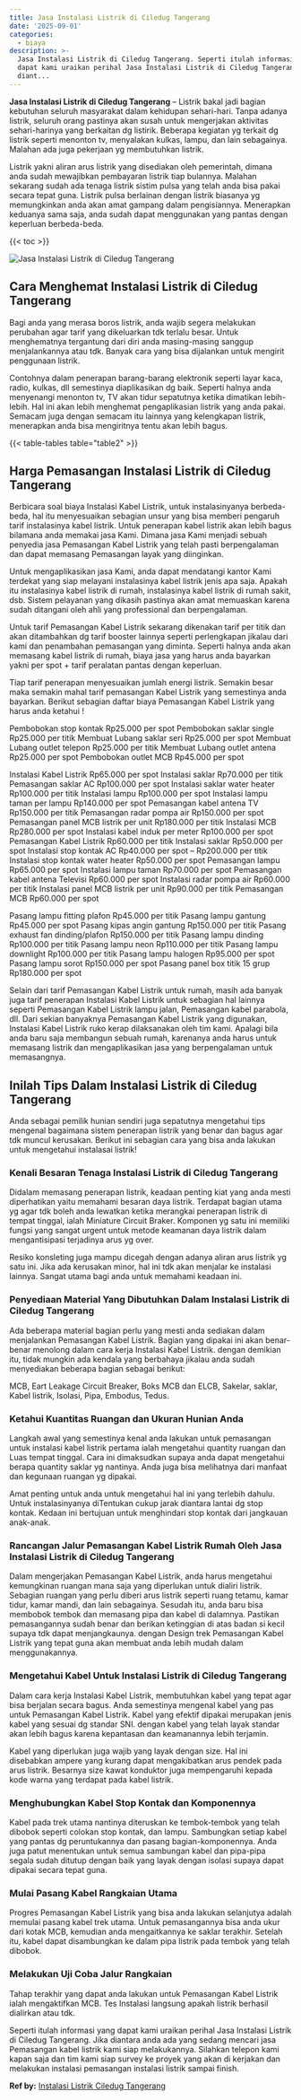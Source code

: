 ```yaml
---
title: Jasa Instalasi Listrik di Ciledug Tangerang
date: '2025-09-01'
categories:
  - biaya
description: >-
  Jasa Instalasi Listrik di Ciledug Tangerang. Seperti itulah informasi yang
  dapat kami uraikan perihal Jasa Instalasi Listrik di Ciledug Tangerang. Jika
  diant...
---
```


**Jasa Instalasi Listrik di Ciledug Tangerang** – Listrik bakal jadi bagian kebutuhan seluruh masyarakat dalam kehidupan sehari-hari. Tanpa adanya listrik, seluruh orang pastinya akan susah untuk mengerjakan aktivitas sehari-harinya yang berkaitan dg listirik. Beberapa kegiatan yg terkait dg listrik seperti menonton tv, menyalakan kulkas, lampu, dan lain sebagainya. Malahan ada juga pekerjaan yg membutuhkan listrik.

Listrik yakni aliran arus listrik yang disediakan oleh pemerintah, dimana anda sudah mewajibkan pembayaran listrik tiap bulannya. Malahan sekarang sudah ada tenaga listrik sistim pulsa yang telah anda bisa pakai secara tepat guna. Listrik pulsa berlainan dengan listrik biasanya yg memungkinkan anda akan amat gampang dalam pengisiannya. Menerapkan keduanya sama saja, anda sudah dapat menggunakan yang pantas dengan keperluan berbeda-beda.

{{< toc >}}

![Jasa Instalasi Listrik di Ciledug Tangerang](/images/instalasi-listrik-murah03.png)

## Cara Menghemat Instalasi Listrik di Ciledug Tangerang

Bagi anda yang merasa boros listrik, anda wajib segera melakukan perubahan agar tarif yang dikeluarkan tdk terlalu besar. Untuk menghematnya tergantung dari diri anda masing-masing sanggup menjalankannya atau tdk. Banyak cara yang bisa dijalankan untuk mengirit penggunaan listrik.

Contohnya dalam penerapan barang-barang elektronik seperti layar kaca, radio, kulkas, dll semestinya diaplikasikan dg baik. Seperti halnya anda menyenangi menonton tv, TV akan tidur sepatutnya ketika dimatikan lebih-lebih. Hal ini akan lebih menghemat pengaplikasian listrik yang anda pakai. Semacam juga dengan semacam itu lainnya yang kelengkapan listrik, menerapkan anda bisa mengiritnya tentu akan lebih bagus.

{{< table-tables table="table2" >}}

## Harga Pemasangan Instalasi Listrik di Ciledug Tangerang

Berbicara soal biaya Instalasi Kabel Listrik, untuk instalasinyanya berbeda-beda, hal itu menyesuaikan sebagian unsur yang bisa memberi pengaruh tarif instalasinya kabel listrik. Untuk penerapan kabel listrik akan lebih bagus bilamana anda memakai jasa Kami. Dimana jasa Kami menjadi sebuah penyedia jasa Pemasangan Kabel Listrik yang telah pasti berpengalaman dan dapat memasang Pemasangan layak yang diinginkan.

Untuk mengaplikasikan jasa Kami, anda dapat mendatangi kantor Kami terdekat yang siap melayani instalasinya kabel listrik jenis apa saja. Apakah itu instalasinya kabel listrik di rumah, instalasinya kabel listrik di rumah sakit, dsb. Sistem pelayanan yang dikasih pastinya akan amat memuaskan karena sudah ditangani oleh ahli yang professional dan berpengalaman.

Untuk tarif Pemasangan Kabel Listrik sekarang dikenakan tarif per titik dan akan ditambahkan dg tarif booster lainnya seperti perlengkapan jikalau dari kami dan penambahan pemasangan yang diminta. Seperti halnya anda akan memasang kabel listrik di rumah, biaya jasa yang harus anda bayarkan yakni per spot + tarif peralatan pantas dengan keperluan.

Tiap tarif penerapan menyesuaikan jumlah energi listrik. Semakin besar maka semakin mahal tarif pemasangan Kabel Listrik yang semestinya anda bayarkan. Berikut sebagian daftar biaya Pemasangan Kabel Listrik yang harus anda ketahui !

Pembobokan stop kontak Rp25.000 per spot Pembobokan saklar single Rp25.000 per titik Membuat Lubang saklar seri Rp25.000 per spot Membuat Lubang outlet telepon Rp25.000 per titik Membuat Lubang outlet antena Rp25.000 per spot Pembobokan outlet MCB Rp45.000 per spot

Instalasi Kabel Listrik Rp65.000 per spot Instalasi saklar Rp70.000 per titik Pemasangan saklar AC Rp100.000 per spot Instalasi saklar water heater Rp100.000 per titik Instalasi lampu Rp100.000 per spot Instalasi lampu taman per lampu Rp140.000 per spot Pemasangan kabel antena TV Rp150.000 per titik Pemasangan radar pompa air Rp150.000 per spot Pemasangan panel MCB listrik per unit Rp180.000 per titik Instalasi MCB Rp280.000 per spot Instalasi kabel induk per meter Rp100.000 per spot Pemasangan Kabel Listrik Rp60.000 per titik Instalasi saklar Rp50.000 per spot Instalasi stop kontak AC Rp40.000 per spot – Rp200.000 per titik Instalasi stop kontak water heater Rp50.000 per spot Pemasangan lampu Rp65.000 per spot Instalasi lampu taman Rp70.000 per spot Pemasangan kabel antena Televisi Rp60.000 per spot Instalasi radar pompa air Rp60.000 per titik Instalasi panel MCB listrik per unit Rp90.000 per titik Pemasangan MCB Rp60.000 per spot

Pasang lampu fitting plafon Rp45.000 per titik Pasang lampu gantung Rp45.000 per spot Pasang kipas angin gantung Rp150.000 per titik Pasang exhaust fan dinding/plafon Rp150.000 per titik Pasang lampu dinding Rp100.000 per titik Pasang lampu neon Rp110.000 per titik Pasang lampu downlight Rp100.000 per titik Pasang lampu halogen Rp95.000 per spot Pasang lampu sorot Rp150.000 per spot Pasang panel box titik 15 grup Rp180.000 per spot

Selain dari tarif Pemasangan Kabel Listrik untuk rumah, masih ada banyak juga tarif penerapan Instalasi Kabel Listrik untuk sebagian hal lainnya seperti Pemasangan Kabel Listrik lampu jalan, Pemasangan kabel parabola, dll. Dari sekian banyaknya Pemasangan Kabel Listrik yang digunakan, Instalasi Kabel Listrik ruko kerap dilaksanakan oleh tim kami. Apalagi bila anda baru saja membangun sebuah rumah, karenanya anda harus untuk memasang listrik dan mengaplikasikan jasa yang berpengalaman untuk memasangnya.

## Inilah Tips Dalam Instalasi Listrik di Ciledug Tangerang


Anda sebagai pemilik hunian sendiri juga sepatutnya mengetahui tips mengenal bagaimana sistem penerapan listrik yang benar dan bagus agar tdk muncul kerusakan. Berikut ini sebagian cara yang bisa anda lakukan untuk mengetahui instalasai listrik!

### Kenali Besaran Tenaga Instalasi Listrik di Ciledug Tangerang

Didalam memasang penerapan listrik, keadaan penting kiat yang anda mesti diperhatikan yaitu memahami besaran daya listrik. Terdapat bagian utama yg agar tdk boleh anda lewatkan ketika merangkai penerapan listrik di tempat tinggal, ialah Miniature Circuit Braker. Komponen yg satu ini memiliki fungsi yang sangat urgent untuk metode keamanan daya listrik dalam mengantisipasi terjadinya arus yg over.

Resiko konsleting juga mampu dicegah dengan adanya aliran arus listrik yg satu ini. Jika ada kerusakan minor, hal ini tdk akan menjalar ke instalasi lainnya. Sangat utama bagi anda untuk memahami keadaan ini.

### Penyediaan Material Yang Dibutuhkan Dalam Instalasi Listrik di Ciledug Tangerang

Ada beberapa material bagian perlu yang mesti anda sediakan dalam menjalankan Pemasangan Kabel Listrik. Bagian yang dipakai ini akan benar-benar menolong dalam cara kerja Instalasi Kabel Listrik. dengan demikian itu, tidak mungkin ada kendala yang berbahaya jikalau anda sudah menyediakan beberapa bagian sebagai berikut:

MCB, Eart Leakage Circuit Breaker, Boks MCB dan ELCB, Sakelar, saklar, Kabel listrik, Isolasi, Pipa, Embodus, Tedus.

### Ketahui Kuantitas Ruangan dan Ukuran Hunian Anda

Langkah awal yang semestinya kenal anda lakukan untuk pemasangan untuk instalasi kabel listrik pertama ialah mengetahui quantity ruangan dan Luas tempat tinggal. Cara ini dimaksudkan supaya anda dapat mengetahui berapa quantity saklar yg nantinya. Anda juga bisa melihatnya dari manfaat dan kegunaan ruangan yg dipakai.

Amat penting untuk anda untuk mengetahui hal ini yang terlebih dahulu. Untuk instalasinyanya diTentukan cukup jarak diantara lantai dg stop kontak. Kedaan ini bertujuan untuk menghindari stop kontak dari jangkauan anak-anak.

### Rancangan Jalur Pemasangan Kabel Listrik Rumah Oleh Jasa Instalasi Listrik di Ciledug Tangerang

Dalam mengerjakan Pemasangan Kabel Listrik, anda harus mengetahui kemungkinan ruangan mana saja yang diperlukan untuk dialiri listrik. Sebagian ruangan yang perlu diberi arus listrik seperti ruang tetamu, kamar tidur, kamar mandi, dan lain sebagainya. Sesudah itu, anda baru bisa membobok tembok dan memasang pipa dan kabel di dalamnya. Pastikan pemasangannya sudah benar dan berikan ketinggian di atas badan si kecil supaya tdk dapat menjangkaunya. dengan Design trek Pemasangan Kabel Listrik yang tepat guna akan membuat anda lebih mudah dalam menggunakannya.

### Mengetahui Kabel Untuk Instalasi Listrik di Ciledug Tangerang

Dalam cara kerja Instalasi Kabel Listrik, membutuhkan kabel yang tepat agar bisa berjalan secara bagus. Anda semestinya mengenal kabel yang pas untuk Pemasangan Kabel Listrik. Kabel yang efektif dipakai merupakan jenis kabel yang sesuai dg standar SNI. dengan kabel yang telah layak standar akan lebih bagus karena kepantasan dan keamanannya lebih terjamin.

Kabel yang diperlukan juga wajib yang layak dengan size. Hal ini disebabkan ampere yang kurang dapat mengakibatkan arus pendek pada arus listrik. Besarnya size kawat konduktor juga mempengaruhi kepada kode warna yang terdapat pada kabel listrik.

### Menghubungkan Kabel Stop Kontak dan Komponennya

Kabel pada trek utama nantinya diteruskan ke tembok-tembok yang telah dibobok seperti colokan stop kontak, dan lampu. Sambungkan setiap kabel yang pantas dg peruntukannya dan pasang bagian-komponennya. Anda juga patut menentukan untuk semua sambungan kabel dan pipa-pipa segala sudah ditutup dengan baik yang layak dengan isolasi supaya dapat dipakai secara tepat guna.

### Mulai Pasang Kabel Rangkaian Utama

Progres Pemasangan Kabel Listrik yang bisa anda lakukan selanjutya adalah memulai pasang kabel trek utama. Untuk pemasangannya bisa anda ukur dari kotak MCB, kemudian anda mengaitkannya ke saklar terakhir. Setelah itu, kabel dapat disambungkan ke dalam pipa listrik pada tembok yang telah dibobok.

### Melakukan Uji Coba Jalur Rangkaian

Tahap terakhir yang dapat anda lakukan untuk Pemasangan Kabel Listrik ialah mengaktifkan MCB. Tes Instalasi langsung apakah listrik berhasil dialirkan atau tdk.

Seperti itulah informasi yang dapat kami uraikan perihal Jasa Instalasi Listrik di Ciledug Tangerang. Jika diantara anda ada yang sedang mencari jasa Pemasangan kabel listrik kami siap melakukannya. Silahkan telepon kami kapan saja dan tim kami siap survey ke proyek yang akan di kerjakan dan melakukan instalasi pemasangan instalasi listrik sampai finish.

**Ref by:** [Instalasi Listrik Ciledug Tangerang](https://id.wikipedia.org/wiki/Instalasi)
